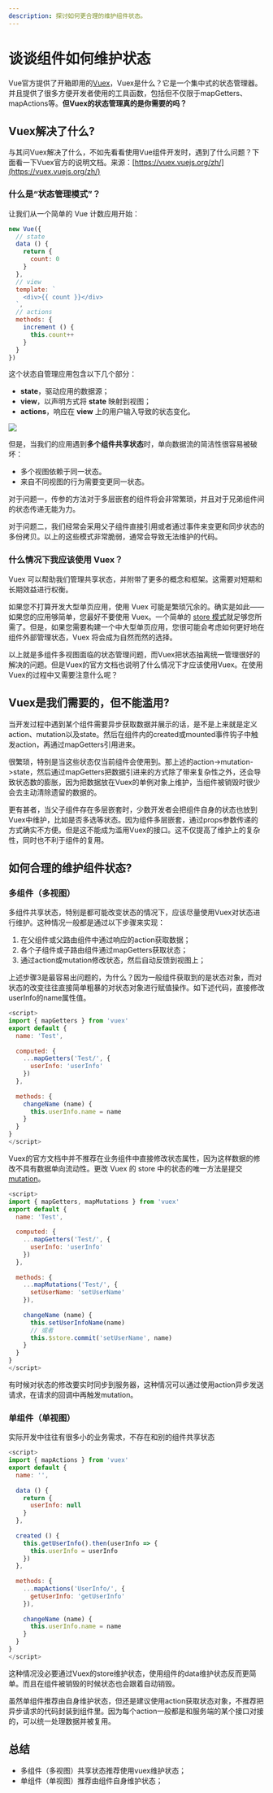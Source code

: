 ```yaml
---
description: 探讨如何更合理的维护组件状态。
---
```


# 谈谈组件如何维护状态

Vue官方提供了开箱即用的[Vuex](https://vuex.vuejs.org/zh/)，Vuex是什么？它是一个集中式的状态管理器。并且提供了很多方便开发者使用的工具函数，包括但不仅限于mapGetters、mapActions等。**但Vuex的状态管理真的是你需要的吗？**

## Vuex解决了什么?

与其问Vuex解决了什么，不如先看看使用Vue组件开发时，遇到了什么问题？下面看一下Vuex官方的说明文档。来源：[https://vuex.vuejs.org/zh/](https://vuex.vuejs.org/zh/)

### 什么是“状态管理模式”？

让我们从一个简单的 Vue 计数应用开始：

```javascript
new Vue({
  // state
  data () {
    return {
      count: 0
    }
  },
  // view
  template: `
    <div>{{ count }}</div>
  `,
  // actions
  methods: {
    increment () {
      this.count++
    }
  }
})
```

这个状态自管理应用包含以下几个部分：

* **state**，驱动应用的数据源；
* **view**，以声明方式将 **state** 映射到视图；
* **actions**，响应在 **view** 上的用户输入导致的状态变化。

![](.gitbook/assets/image.png)

但是，当我们的应用遇到**多个组件共享状态**时，单向数据流的简洁性很容易被破坏：

* 多个视图依赖于同一状态。
* 来自不同视图的行为需要变更同一状态。

对于问题一，传参的方法对于多层嵌套的组件将会非常繁琐，并且对于兄弟组件间的状态传递无能为力。

对于问题二，我们经常会采用父子组件直接引用或者通过事件来变更和同步状态的多份拷贝。以上的这些模式非常脆弱，通常会导致无法维护的代码。

### 什么情况下我应该使用 Vuex？

Vuex 可以帮助我们管理共享状态，并附带了更多的概念和框架。这需要对短期和长期效益进行权衡。

如果您不打算开发大型单页应用，使用 Vuex 可能是繁琐冗余的。确实是如此——如果您的应用够简单，您最好不要使用 Vuex。一个简单的 [store 模式](https://cn.vuejs.org/v2/guide/state-management.html#%E7%AE%80%E5%8D%95%E7%8A%B6%E6%80%81%E7%AE%A1%E7%90%86%E8%B5%B7%E6%AD%A5%E4%BD%BF%E7%94%A8)就足够您所需了。但是，如果您需要构建一个中大型单页应用，您很可能会考虑如何更好地在组件外部管理状态，Vuex 将会成为自然而然的选择。

以上就是多组件多视图面临的状态管理问题，而Vuex把状态抽离统一管理很好的解决的问题。但是Vuex的官方文档也说明了什么情况下才应该使用Vuex。在使用Vuex的过程中又需要注意什么呢？

## Vuex是我们需要的，但不能滥用?

当开发过程中遇到某个组件需要异步获取数据并展示的话，是不是上来就是定义action、mutation以及state。然后在组件内的created或mounted事件钩子中触发action，再通过mapGetters引用进来。

很繁琐，特别是当这些状态仅当前组件会使用到。那上述的action-&gt;mutation-&gt;state，然后通过mapGetters把数据引进来的方式除了带来复杂性之外，还会导致状态数的膨胀，因为把数据放在Vuex的单例对象上维护，当组件被销毁时很少会去主动清除遗留的数据的。

更有甚者，当父子组件存在多层嵌套时，少数开发者会把组件自身的状态也放到Vuex中维护，比如是否多选等状态。因为组件多层嵌套，通过props参数传递的方式确实不方便。但是这不能成为滥用Vuex的接口。这不仅提高了维护上的复杂性，同时也不利于组件的复用。

## 如何合理的维护组件状态?

### 多组件（多视图）

多组件共享状态，特别是都可能改变状态的情况下，应该尽量使用Vuex对状态进行维护。这种情况一般都是通过以下步骤来实现：

1. 在父组件或父路由组件中通过响应的action获取数据；
2. 各个子组件或子路由组件通过mapGetters获取状态；
3. 通过action或mutation修改状态，然后自动反馈到视图上；

上述步骤3是最容易出问题的，为什么？因为一般组件获取到的是状态对象，而对状态的改变往往直接简单粗暴的对状态对象进行赋值操作。如下述代码，直接修改userInfo的name属性值。

```javascript
<script>
import { mapGetters } from 'vuex'
export default {
  name: 'Test',
  
  computed: {
    ...mapGetters('Test/', {
      userInfo: 'userInfo'
    })
  },
  
  methods: {
    changeName (name) {
      this.userInfo.name = name
    }
  }
}
</script>
```

Vuex的官方文档中并不推荐在业务组件中直接修改状态属性，因为这样数据的修改不具有数据单向流动性。更改 Vuex 的 store 中的状态的唯一方法是提交[mutation](https://vuex.vuejs.org/zh/guide/mutations.html)。

```javascript
<script>
import { mapGetters, mapMutations } from 'vuex'
export default {
  name: 'Test',
  
  computed: {
    ...mapGetters('Test/', {
      userInfo: 'userInfo'
    })
  },
  
  methods: {
    ...mapMutations('Test/', {
      setUserName: 'setUserName'
    }),
    
    changeName (name) {
      this.setUserInfoName(name)
      // 或者
      this.$store.commit('setUserName', name)
    }
  }
}
</script>
```

有时候对状态的修改要实时同步到服务器，这种情况可以通过使用action异步发送请求，在请求的回调中再触发mutation。

### 单组件（单视图）

实际开发中往往有很多小的业务需求，不存在和别的组件共享状态

```javascript
<script>
import { mapActions } from 'vuex'
export default {
  name: '',
  
  data () {
    return {
      userInfo: null
    }
  },
  
  created () {
    this.getUserInfo().then(userInfo => {
      this.userInfo = userInfo
    })
  },
  
  methods: {
    ...mapActions('UserInfo/', {
      getUserInfo: 'getUserInfo'
    }),
    
    changeName (name) {
      this.userInfo.name = name
    }
  }
}
</script>
```

这种情况没必要通过Vuex的store维护状态，使用组件的data维护状态反而更简单。而且在组件被销毁的时候状态也会跟着自动销毁。

虽然单组件推荐由自身维护状态，但还是建议使用action获取状态对象，不推荐把异步请求的代码封装到组件里。因为每个action一般都是和服务端的某个接口对接的，可以统一处理数据并被复用。

## 总结

* 多组件（多视图）共享状态推荐使用vuex维护状态；
* 单组件（单视图）推荐由组件自身维护状态；

